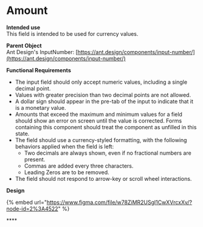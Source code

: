 # Amount

**Intended use**  
This field is intended to be used for currency values.

**Parent Object**  
Ant Design's InputNumber: [https://ant.design/components/input-number/](https://ant.design/components/input-number/)

**Functional Requirements**

* The input field should only accept numeric values, including a single decimal point.
* Values with greater precision than two decimal points are not allowed.
* A dollar sign should appear in the pre-tab of the input to indicate that it is a monetary value.
* Amounts that exceed the maximum and minimum values for a field should show an error on screen until the value is corrected. Forms containing this component should treat the component as unfilled in this state.
* The field should use a currency-styled formatting, with the following behaviors applied when the field is left:
  * Two decimals are always shown, even if no fractional numbers are present.
  * Commas are added every three characters.
  * Leading Zeros are to be removed.
* The field should not respond to arrow-key or scroll wheel interactions.

**Design**

{% embed url="https://www.figma.com/file/w78ZiMR2USgl1CwXVrcxXv/?node-id=2%3A4522" %}

\*\*\*\*

